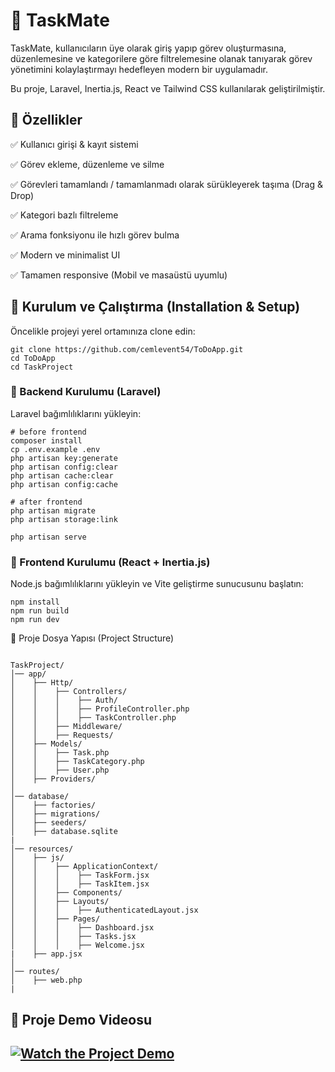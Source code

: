 # 📝 TaskMate

TaskMate, kullanıcıların üye olarak giriş yapıp görev oluşturmasına, düzenlemesine ve kategorilere göre filtrelemesine olanak tanıyarak görev yönetimini kolaylaştırmayı hedefleyen modern bir uygulamadır.

Bu proje, Laravel, Inertia.js, React ve Tailwind CSS kullanılarak geliştirilmiştir.

## 📌 Özellikler

✅ Kullanıcı girişi & kayıt sistemi

✅ Görev ekleme, düzenleme ve silme

✅ Görevleri tamamlandı / tamamlanmadı olarak sürükleyerek taşıma (Drag & Drop)

✅ Kategori bazlı filtreleme

✅ Arama fonksiyonu ile hızlı görev bulma

✅ Modern ve minimalist UI

✅ Tamamen responsive (Mobil ve masaüstü uyumlu)

## 🚀 Kurulum ve Çalıştırma (Installation & Setup)

Öncelikle projeyi yerel ortamınıza clone edin:

```
git clone https://github.com/cemlevent54/ToDoApp.git
cd ToDoApp
cd TaskProject
```

### 📌 Backend Kurulumu (Laravel)

Laravel bağımlılıklarını yükleyin:

```
# before frontend
composer install
cp .env.example .env
php artisan key:generate
php artisan config:clear
php artisan cache:clear
php artisan config:cache

# after frontend
php artisan migrate
php artisan storage:link

php artisan serve
```

### 📌 Frontend Kurulumu (React + Inertia.js)

Node.js bağımlılıklarını yükleyin ve Vite geliştirme sunucusunu başlatın:

```
npm install
npm run build
npm run dev
```

📂 Proje Dosya Yapısı (Project Structure)

```

TaskProject/
│── app/
│    ├── Http/
│    │    ├── Controllers/
│    │    │    ├── Auth/
│    │    │    ├── ProfileController.php
│    │    │    ├── TaskController.php
│    │    ├── Middleware/
│    │    ├── Requests/
│    ├── Models/
│    │    ├── Task.php
│    │    ├── TaskCategory.php
│    │    ├── User.php
│    ├── Providers/
│
│── database/
│    ├── factories/
│    ├── migrations/
│    ├── seeders/
│    ├── database.sqlite
|
│── resources/
│    ├── js/
│    │    ├── ApplicationContext/
│    │    │    ├── TaskForm.jsx
│    │    │    ├── TaskItem.jsx
│    │    ├── Components/
│    │    ├── Layouts/
│    │    │    ├── AuthenticatedLayout.jsx
│    │    ├── Pages/
│    │    │    ├── Dashboard.jsx
│    │    │    ├── Tasks.jsx
│    │    │    ├── Welcome.jsx
|    ├── app.jsx
│
│── routes/
│    ├── web.php
|

```

## 🎥 Proje Demo Videosu

## [![Watch the Project Demo](https://img.youtube.com/vi/KlMk7oX-yl8/0.jpg)](https://www.youtube.com/watch?v=KlMk7oX-yl8)
